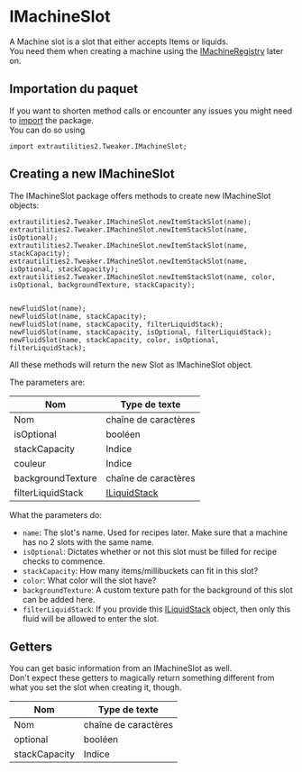 # IMachineSlot

A Machine slot is a slot that either accepts Items or liquids.  
You need them when creating a machine using the [IMachineRegistry](/Mods/ExtraUtilities2/CustomMachines/IMachineRegistry) later on.

## Importation du paquet

If you want to shorten method calls or encounter any issues you might need to [import](/AdvancedFunctions/Import) the package.  
You can do so using

```zenscript
import extrautilities2.Tweaker.IMachineSlot;
```

## Creating a new IMachineSlot

The IMachineSlot package offers methods to create new IMachineSlot objects:

```zenscript
extrautilities2.Tweaker.IMachineSlot.newItemStackSlot(name);
extrautilities2.Tweaker.IMachineSlot.newItemStackSlot(name, isOptional);
extrautilities2.Tweaker.IMachineSlot.newItemStackSlot(name, stackCapacity);
extrautilities2.Tweaker.IMachineSlot.newItemStackSlot(name, isOptional, stackCapacity);
extrautilities2.Tweaker.IMachineSlot.newItemStackSlot(name, color, isOptional, backgroundTexture, stackCapacity);


newFluidSlot(name);
newFluidSlot(name, stackCapacity);
newFluidSlot(name, stackCapacity, filterLiquidStack);
newFluidSlot(name, stackCapacity, isOptional, filterLiquidStack);
newFluidSlot(name, stackCapacity, color, isOptional, filterLiquidStack);
```

All these methods will return the new Slot as IMachineSlot object.

The parameters are:

| Nom               | Type de texte                                 |
| ----------------- | --------------------------------------------- |
| Nom               | chaîne de caractères                          |
| isOptional        | booléen                                       |
| stackCapacity     | Indice                                        |
| couleur           | Indice                                        |
| backgroundTexture | chaîne de caractères                          |
| filterLiquidStack | [ILiquidStack](/Vanilla/Liquids/ILiquidStack) |

What the parameters do:

- `name`: The slot's name. Used for recipes later. Make sure that a machine has no 2 slots with the same name.
- `isOptional`: Dictates whether or not this slot must be filled for recipe checks to commence.
- `stackCapacity`: How many items/millibuckets can fit in this slot?
- `color`: What color will the slot have?
- `backgroundTexture`: A custom texture path for the background of this slot can be added here.
- `filterLiquidStack`: If you provide this [ILiquidStack](/Vanilla/Liquids/ILiquidStack) object, then only this fluid will be allowed to enter the slot.

## Getters

You can get basic information from an IMachineSlot as well.  
Don't expect these getters to magically return something different from what you set the slot when creating it, though.

| Nom           | Type de texte        |
| ------------- | -------------------- |
| Nom           | chaîne de caractères |
| optional      | booléen              |
| stackCapacity | Indice               |